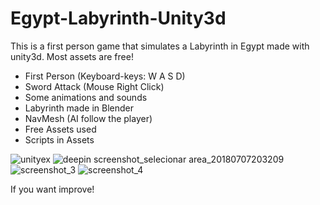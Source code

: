 # Egypt-Labyrinth-Unity3d

This is a first person game that simulates a Labyrinth in Egypt made with unity3d. Most assets are free!

- First Person (Keyboard-keys: W A S D)  
- Sword Attack (Mouse Right Click) 
- Some animations and sounds
- Labyrinth made in Blender
- NavMesh (AI follow the player)
- Free Assets used
- Scripts in Assets

![unityex](https://user-images.githubusercontent.com/21102697/52628230-210a7a00-2eaf-11e9-83ed-bbe97f2bdb36.png)
![deepin screenshot_selecionar area_20180707203209](https://user-images.githubusercontent.com/21102697/42414228-2695a576-8220-11e8-852e-73ab1c5d2b62.png)
![screenshot_3](https://user-images.githubusercontent.com/21102697/42581627-23542fa6-8525-11e8-8628-780a3f8c7744.png)
![screenshot_4](https://user-images.githubusercontent.com/21102697/42581628-23aeb57a-8525-11e8-8159-554473112555.png)


If you want improve! 


